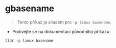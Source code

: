 # gbasename

> Tento příkaz je aliasem pro `-p linux basename`.

- Podívejte se na dokumentaci původního příkazu:

`tldr -p linux basename`
